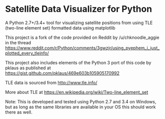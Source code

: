 # Satellite Data Visualizer for Python

A Python 2.7+/3.4+ tool for visualizing satellite positions from using TLE (two-line element set) formatted data using matplotlib

This project is a fork of the code provided on Reddit by /u/chknoodle_aggie in the thread https://www.reddit.com/r/Python/comments/3gwzjr/using_pyephem_i_just_plotted_every_tleinfo/

This project also includes elements of the Python 3 port of this code by pklaus as published at https://gist.github.com/pklaus/469e603b105905170992

TLE data is sourced from http://www.tle.info/

More about TLE at https://en.wikipedia.org/wiki/Two-line_element_set

Note: This is developed and tested using Python 2.7 and 3.4 on Windows, but as long as the same libraries are available in your OS this should work there as well.
